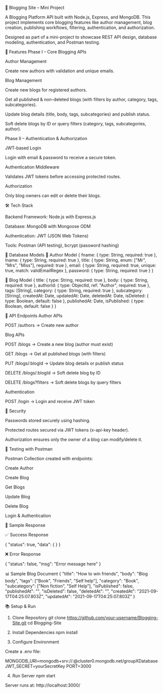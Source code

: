 📖 Blogging Site – Mini Project

A Blogging Platform API built with Node.js, Express, and MongoDB.
This project implements core blogging features like author management, blog creation, publishing workflows, filtering, authentication, and authorization.

Designed as part of a mini-project to showcase REST API design, database modeling, authentication, and Postman testing.

🚀 Features
Phase I – Core Blogging APIs

Author Management

Create new authors with validation and unique emails.

Blog Management

Create new blogs for registered authors.

Get all published & non-deleted blogs (with filters by author, category, tags, subcategories).

Update blog details (title, body, tags, subcategories) and publish status.

Soft delete blogs by ID or query filters (category, tags, subcategories, author).

Phase II – Authentication & Authorization

JWT-based Login

Login with email & password to receive a secure token.

Authentication Middleware

Validates JWT tokens before accessing protected routes.

Authorization

Only blog owners can edit or delete their blogs.

🛠 Tech Stack

Backend Framework: Node.js with Express.js

Database: MongoDB with Mongoose ODM

Authentication: JWT (JSON Web Tokens)

Tools: Postman (API testing), bcrypt (password hashing)

📂 Database Models
👤 Author Model
{
  fname: { type: String, required: true },
  lname: { type: String, required: true },
  title: { type: String, enum: ["Mr", "Mrs", "Miss"], required: true },
  email: { type: String, required: true, unique: true, match: validEmailRegex },
  password: { type: String, required: true }
}

📝 Blog Model
{
  title: { type: String, required: true },
  body: { type: String, required: true },
  authorId: { type: ObjectId, ref: "Author", required: true },
  tags: [String],
  category: { type: String, required: true },
  subcategory: [String],
  createdAt: Date,
  updatedAt: Date,
  deletedAt: Date,
  isDeleted: { type: Boolean, default: false },
  publishedAt: Date,
  isPublished: { type: Boolean, default: false }
}

📌 API Endpoints
Author APIs

POST /authors → Create new author

Blog APIs

POST /blogs → Create a new blog (author must exist)

GET /blogs → Get all published blogs (with filters)

PUT /blogs/:blogId → Update blog details or publish status

DELETE /blogs/:blogId → Soft delete blog by ID

DELETE /blogs?filters → Soft delete blogs by query filters

Authentication

POST /login → Login and receive JWT token

🔐 Security

Passwords stored securely using hashing.

Protected routes secured via JWT tokens (x-api-key header).

Authorization ensures only the owner of a blog can modify/delete it.

🧪 Testing with Postman

Postman Collection created with endpoints:

Create Author

Create Blog

Get Blogs

Update Blog

Delete Blog

Login & Authentication

📸 Sample Response

✅ Success Response

{
  "status": true,
  "data": { }
}


❌ Error Response

{
  "status": false,
  "msg": "Error message here"
}

📊 Sample Blog Document
{
  "title": "How to win friends",
  "body": "Blog body",
  "tags": ["Book", "Friends", "Self help"],
  "category": "Book",
  "subcategory": ["Non fiction", "Self Help"],
  "isPublished": false,
  "publishedAt": "",
  "isDeleted": false,
  "deletedAt": "",
  "createdAt": "2021-09-17T04:25:07.803Z",
  "updatedAt": "2021-09-17T04:25:07.803Z"
}

📚 Setup & Run
1. Clone Repository
git clone https://github.com/your-username/Blogging-Site.git
cd Blogging-Site

2. Install Dependencies
npm install

3. Configure Environment

Create a .env file:

MONGODB_URI=mongodb+srv://<username>:<password>@cluster0.mongodb.net/groupXDatabase
JWT_SECRET=yourSecretKey
PORT=3000

4. Run Server
npm start


Server runs at: http://localhost:3000/
